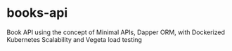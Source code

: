 # books-api
Book API using the concept of Minimal APIs, Dapper ORM, with Dockerized Kubernetes Scalability and Vegeta load testing
